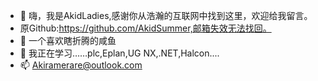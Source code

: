 - 👋 嗨，我是AkidLadies,感谢你从浩瀚的互联网中找到这里，欢迎给我留言。
- 原Github:https://github.com/AkidSummer,邮箱失效无法找回。
- 👀 一个喜欢瞎折腾的咸鱼
- 🌱 我正在学习……plc,Eplan,UG NX,.NET,Halcon....
- 📫 Akiramerare@outlook.com

<!---
AkidLadies/AkidLadies is a ✨ special ✨ repository because its `README.md` (this file) appears on your GitHub profile.
You can click the Preview link to take a look at your changes.
--->

